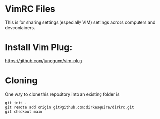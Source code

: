 # VimRC Files

This is for sharing settings (especially VIM) settings across computers and devcontainers.

# Install Vim Plug:
https://github.com/junegunn/vim-plug

# Cloning
One way to clone this repository into an existing folder is:

```
git init .
git remote add origin git@github.com:dirkesquire/dirkrc.git
git checkout main
```
